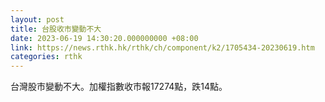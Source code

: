 ```yaml
---
layout: post
title: 台股收市變動不大
date: 2023-06-19 14:30:20.000000000 +08:00
link: https://news.rthk.hk/rthk/ch/component/k2/1705434-20230619.htm
categories: rthk
---
```


台灣股市變動不大。加權指數收市報17274點，跌14點。
